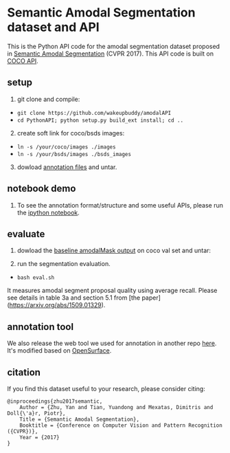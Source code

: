 # Semantic Amodal Segmentation dataset and API

This is the Python API code for the amodal segmentation dataset proposed in [Semantic Amodal Segmentation](https://arxiv.org/abs/1509.01329) (CVPR 2017). This API code is built on [COCO API](https://github.com/pdollar/coco).

## setup

1. git clone and compile:
  * ```git clone https://github.com/wakeupbuddy/amodalAPI```
  * ```cd PythonAPI; python setup.py build_ext install; cd ..```

2. create soft link for coco/bsds images:
  * ```ln -s /your/coco/images ./images```
  * ```ln -s /your/bsds/images ./bsds_images```
3. dowload [annotation files](https://drive.google.com/open?id=0B8e3LNo7STslZURoTzhhMFpCelE) and untar.

## notebook demo

  1. To see the annotation format/structure and some useful APIs, please run the [ipython notebook](https://github.com/Wakeupbuddy/amodalAPI/blob/master/PythonAPI/myAmodalDemo.ipynb).

## evaluate

1. dowload the [baseline amodalMask output](https://drive.google.com/open?id=0B8e3LNo7STslUGRFUVlQSnZRUVE) on coco val set and untar:
  
2. run the segmentation evaluation. 
  * ```bash eval.sh```
  
  It measures amodal segment proposal quality using average recall. Please see details in table 3a and section 5.1 from [the paper] (https://arxiv.org/abs/1509.01329).
  
## annotation tool

We also release the web tool we used for annotation in another repo [here](https://github.com/Wakeupbuddy/amodal-ui). It's modified based on [OpenSurface](https://github.com/seanbell/opensurfaces).

## citation

If you find this dataset useful to your research, please consider citing:
```
@inproceedings{zhu2017semantic,
    Author = {Zhu, Yan and Tian, Yuandong and Mexatas, Dimitris and Doll{\'a}r, Piotr},
    Title = {Semantic Amodal Segmentation},
    Booktitle = {Conference on Computer Vision and Pattern Recognition ({CVPR})},
    Year = {2017}
}
```

